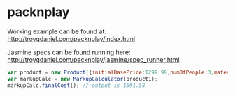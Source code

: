 packnplay
=========

Working example can be found at:
http://troygdaniel.com/packnplay/index.html

Jasmine specs can be found running here:
http://troygdaniel.com/packnplay/jasmine/spec_runner.html

```javascript
var product = new Product({initialBasePrice:1299.99,numOfPeople:3,material:"food"});
var markupCalc = new MarkupCalculator(product1);
markupCalc.finalCost(); // output is 1591.58
